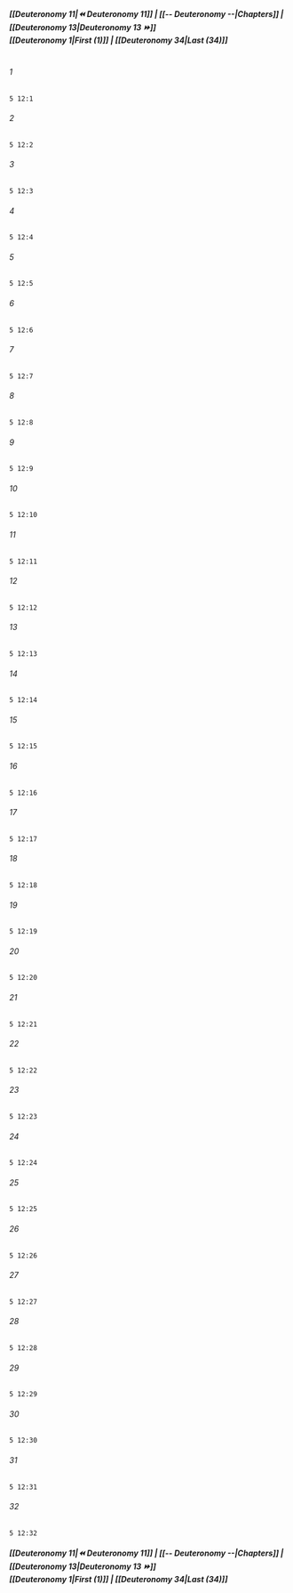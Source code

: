 
##### **[[Deuteronomy 11|⏪ Deuteronomy 11]] | [[-- Deuteronomy --|Chapters]] | [[Deuteronomy 13|Deuteronomy 13 ⏩]]**<br>**[[Deuteronomy 1|First (1)]] | [[Deuteronomy 34|Last (34)]]**<br><br>

###### 1
``` verse
5 12:1
```
###### 2
``` verse
5 12:2
```
###### 3
``` verse
5 12:3
```
###### 4
``` verse
5 12:4
```
###### 5
``` verse
5 12:5
```
###### 6
``` verse
5 12:6
```
###### 7
``` verse
5 12:7
```
###### 8
``` verse
5 12:8
```
###### 9
``` verse
5 12:9
```
###### 10
``` verse
5 12:10
```
###### 11
``` verse
5 12:11
```
###### 12
``` verse
5 12:12
```
###### 13
``` verse
5 12:13
```
###### 14
``` verse
5 12:14
```
###### 15
``` verse
5 12:15
```
###### 16
``` verse
5 12:16
```
###### 17
``` verse
5 12:17
```
###### 18
``` verse
5 12:18
```
###### 19
``` verse
5 12:19
```
###### 20
``` verse
5 12:20
```
###### 21
``` verse
5 12:21
```
###### 22
``` verse
5 12:22
```
###### 23
``` verse
5 12:23
```
###### 24
``` verse
5 12:24
```
###### 25
``` verse
5 12:25
```
###### 26
``` verse
5 12:26
```
###### 27
``` verse
5 12:27
```
###### 28
``` verse
5 12:28
```
###### 29
``` verse
5 12:29
```
###### 30
``` verse
5 12:30
```
###### 31
``` verse
5 12:31
```
###### 32
``` verse
5 12:32
```

##### **[[Deuteronomy 11|⏪ Deuteronomy 11]] | [[-- Deuteronomy --|Chapters]] | [[Deuteronomy 13|Deuteronomy 13 ⏩]]**<br>**[[Deuteronomy 1|First (1)]] | [[Deuteronomy 34|Last (34)]]**
